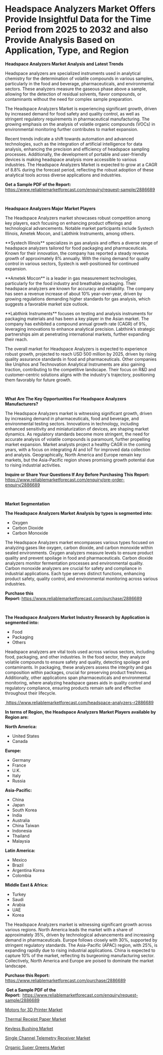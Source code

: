<p><h1>Headspace Analyzers Market Offers Provide Insightful Data for the Time Period from 2025 to 2032 and also Provide Analysis Based on Application, Type, and Region</h1></p><p><strong>Headspace Analyzers Market Analysis and Latest Trends</strong></p>
<p><p>Headspace analyzers are specialized instruments used in analytical chemistry for the determination of volatile compounds in various samples, particularly in the food and beverage, pharmaceuticals, and environmental sectors. These analyzers measure the gaseous phase above a sample, allowing for the detection of residual solvents, flavor compounds, or contaminants without the need for complex sample preparation.</p><p>The Headspace Analyzers Market is experiencing significant growth, driven by increased demand for food safety and quality control, as well as stringent regulatory requirements in pharmaceutical manufacturing. The growing emphasis on the analysis of volatile organic compounds (VOCs) in environmental monitoring further contributes to market expansion.</p><p>Recent trends indicate a shift towards automation and advanced technologies, such as the integration of artificial intelligence for data analysis, enhancing the precision and efficiency of headspace sampling processes. Additionally, the development of portable and user-friendly devices is making headspace analysis more accessible to various industries. The Headspace Analyzers Market is expected to grow at a CAGR of 8.8% during the forecast period, reflecting the robust adoption of these analytical tools across diverse applications and industries.</p></p>
<p><strong>Get a Sample PDF of the Report:&nbsp;</strong> <a href="https://www.reliablemarketforecast.com/enquiry/request-sample/2886689?utm_campaign=1998&utm_medium=2&utm_source=Github&utm_content=ia&utm_term=13032025&utm_id=headspace-analyzers">https://www.reliablemarketforecast.com/enquiry/request-sample/2886689</a></p>
<p>&nbsp;</p>
<p><strong>Headspace Analyzers Major Market Players</strong></p>
<p><p>The Headspace Analyzers market showcases robust competition among key players, each focusing on enhancing product offerings and technological advancements. Notable market participants include Systech Illinois, Ametek Mocon, and Labthink Instruments, among others.</p><p>**Systech Illinois** specializes in gas analysis and offers a diverse range of headspace analyzers tailored for food packaging and pharmaceuticals. Known for their innovation, the company has reported a steady revenue growth of approximately 8% annually. With the rising demand for quality control in various sectors, Systech is well-positioned for continued expansion.</p><p>**Ametek Mocon** is a leader in gas measurement technologies, particularly for the food industry and breathable packaging. Their headspace analyzers are known for accuracy and reliability. The company has seen a revenue increase of about 10% year-over-year, driven by growing regulations demanding higher standards for gas analysis, which suggests a favorable market size outlook.</p><p>**Labthink Instruments** focuses on testing and analysis instruments for packaging materials and has been a key player in the Asian market. The company has exhibited a compound annual growth rate (CAGR) of 9%, leveraging innovations to enhance analytical precision. Labthink’s strategic partnerships aim at penetrating international markets, further expanding their reach.</p><p>The overall market for Headspace Analyzers is expected to experience robust growth, projected to reach USD 500 million by 2025, driven by rising quality assurance standards in food and pharmaceuticals. Other companies like Uniphos and Technovation Analytical Instruments are also gaining traction, contributing to the competitive landscape. Their focus on R&D and customer-centric solutions aligns with the industry's trajectory, positioning them favorably for future growth.</p></p>
<p>&nbsp;</p>
<p><strong>What Are The Key Opportunities For Headspace Analyzers Manufacturers?</strong></p>
<p><p>The Headspace Analyzers market is witnessing significant growth, driven by increasing demand in pharmaceuticals, food and beverage, and environmental testing sectors. Innovations in technology, including enhanced sensitivity and miniaturization of devices, are shaping market dynamics. As regulatory standards become more stringent, the need for accurate analysis of volatile compounds is paramount, further propelling market expansion. Market analysts project a healthy CAGR in the coming years, with a focus on integrating AI and IoT for improved data collection and analysis. Geographically, North America and Europe remain key markets, but the Asia-Pacific region shows promising growth potential due to rising industrial activities.</p></p>
<p><strong>Inquire or Share Your Questions If Any Before Purchasing This Report:</strong> <a href="https://www.reliablemarketforecast.com/enquiry/pre-order-enquiry/2886689?utm_campaign=1998&utm_medium=2&utm_source=Github&utm_content=ia&utm_term=13032025&utm_id=headspace-analyzers">https://www.reliablemarketforecast.com/enquiry/pre-order-enquiry/2886689</a></p>
<p>&nbsp;</p>
<p><strong>Market Segmentation</strong></p>
<p><strong>The Headspace Analyzers Market Analysis by types is segmented into:</strong></p>
<p><ul><li>Oxygen</li><li>Carbon Dioxide</li><li>Carbon Monoxide</li></ul></p>
<p><p>The Headspace Analyzers market encompasses various types focused on analyzing gases like oxygen, carbon dioxide, and carbon monoxide within sealed environments. Oxygen analyzers measure levels to ensure product quality and prevent spoilage in food and pharmaceuticals. Carbon dioxide analyzers monitor fermentation processes and environmental quality. Carbon monoxide analyzers are crucial for safety and compliance in industrial applications. Each type serves distinct functions, enhancing product safety, quality control, and environmental monitoring across various industries.</p></p>
<p><strong>Purchase this Report:&nbsp;</strong><a href="https://www.reliablemarketforecast.com/purchase/2886689?utm_campaign=1998&utm_medium=2&utm_source=Github&utm_content=ia&utm_term=13032025&utm_id=headspace-analyzers">https://www.reliablemarketforecast.com/purchase/2886689</a></p>
<p>&nbsp;</p>
<p><strong>The Headspace Analyzers Market Industry Research by Application is segmented into:</strong></p>
<p><ul><li>Food</li><li>Packaging</li><li>Others</li></ul></p>
<p><p>Headspace analyzers are vital tools used across various sectors, including food, packaging, and other industries. In the food sector, they analyze volatile compounds to ensure safety and quality, detecting spoilage and contaminants. In packaging, these analyzers assess the integrity and gas composition within packages, crucial for preserving product freshness. Additionally, other applications span pharmaceuticals and environmental monitoring, where analyzing headspace gases aids in quality control and regulatory compliance, ensuring products remain safe and effective throughout their lifecycle.</p></p>
<p><a href="https://www.reliablemarketforecast.com/headspace-analyzers-r2886689?utm_campaign=1998&utm_medium=2&utm_source=Github&utm_content=ia&utm_term=13032025&utm_id=headspace-analyzers">&nbsp;https://www.reliablemarketforecast.com/headspace-analyzers-r2886689</a></p>
<p><strong>In terms of Region, the Headspace Analyzers Market Players available by Region are:</strong></p>
<p>
    <p> <strong> North America: </strong>
        <ul>
            <li>United States</li>
            <li>Canada</li>
        </ul>
        </p> 
    <p> <strong> Europe: </strong>
        <ul>
            <li>Germany</li>
            <li>France</li>
            <li>U.K.</li>
            <li>Italy</li>
            <li>Russia</li>
        </ul>
        </p> 
    <p> <strong> Asia-Pacific: </strong>
        <ul>
            <li>China</li>
            <li>Japan</li>
            <li>South Korea</li>
            <li>India</li>
            <li>Australia</li>
            <li>China Taiwan</li>
            <li>Indonesia</li>
            <li>Thailand</li>
            <li>Malaysia</li>
        </ul>
        </p> 
    <p> <strong> Latin America: </strong>
        <ul>
            <li>Mexico</li>
            <li>Brazil</li>
            <li>Argentina Korea</li>
            <li>Colombia</li>
        </ul>
        </p> 
    <p> <strong> Middle East & Africa: </strong>
        <ul>
            <li>Turkey</li>
            <li>Saudi</li>
            <li>Arabia</li>
            <li>UAE</li>
            <li>Korea</li>
        </ul>
    </p>
    </p>
<p><p>The Headspace Analyzers market is witnessing significant growth across various regions. North America leads the market with a share of approximately 35%, driven by technological advancements and increasing demand in pharmaceuticals. Europe follows closely with 30%, supported by stringent regulatory standards. The Asia-Pacific (APAC) region, with 25%, is expanding rapidly due to rising industrial applications. China is expected to capture 10% of the market, reflecting its burgeoning manufacturing sector. Collectively, North America and Europe are poised to dominate the market landscape.</p></p>
<p><strong>Purchase this Report: </strong><a href="https://www.reliablemarketforecast.com/purchase/2886689?utm_campaign=1998&utm_medium=2&utm_source=Github&utm_content=ia&utm_term=13032025&utm_id=headspace-analyzers">https://www.reliablemarketforecast.com/purchase/2886689</a></p>
<p>&nbsp;<strong>Get a Sample PDF of the Report:&nbsp;&nbsp;</strong><a href="https://www.reliablemarketforecast.com/enquiry/request-sample/2886689?utm_campaign=1998&utm_medium=2&utm_source=Github&utm_content=ia&utm_term=13032025&utm_id=headspace-analyzers">https://www.reliablemarketforecast.com/enquiry/request-sample/2886689</a></p>
<p><strong></strong></p>
<p><p><a href="https://github.com/mafuzakirju/Market-Research-Report-List-1/blob/main/motors-for-3d-printer-market.md?utm_campaign=1998&utm_medium=2&utm_source=Github&utm_content=ia&utm_term=13032025&utm_id=headspace-analyzers">Motors for 3D Printer Market</a></p><p><a href="https://github.com/Mayankdeswa/Market-Research-Report-List-1/blob/main/thermal-receipt-paper-market.md?utm_campaign=1998&utm_medium=2&utm_source=Github&utm_content=ia&utm_term=13032025&utm_id=headspace-analyzers">Thermal Receipt Paper Market</a></p><p><a href="https://github.com/izetajhazuga/Market-Research-Report-List-1/blob/main/keyless-bushing-market.md?utm_campaign=1998&utm_medium=2&utm_source=Github&utm_content=ia&utm_term=13032025&utm_id=headspace-analyzers">Keyless Bushing Market</a></p><p><a href="https://github.com/cherrivacius/Market-Research-Report-List-1/blob/main/single-channel-telemetry-receiver-market.md?utm_campaign=1998&utm_medium=2&utm_source=Github&utm_content=ia&utm_term=13032025&utm_id=headspace-analyzers">Single Channel Telemetry Receiver Market</a></p><p><a href="https://github.com/akramisabtu/Market-Research-Report-List-1/blob/main/organic-super-greens-market.md?utm_campaign=1998&utm_medium=2&utm_source=Github&utm_content=ia&utm_term=13032025&utm_id=headspace-analyzers">Organic Super Greens Market</a></p></p>
